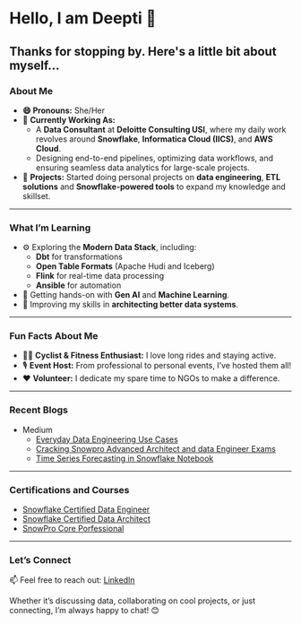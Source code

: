 # Hello, I am Deepti 👋

## Thanks for stopping by. Here's a little bit about myself...


### **About Me**  
- **😄 Pronouns:** She/Her  
- 🔭 **Currently Working As:**  
   - A **Data Consultant** at **Deloitte Consulting USI**, where my daily work revolves around **Snowflake**, **Informatica Cloud (IICS)**, and **AWS Cloud**.  
   - Designing end-to-end pipelines, optimizing data workflows, and ensuring seamless data analytics for large-scale projects.  
- 🤘 **Projects:** Started doing personal projects on **data engineering**, **ETL solutions** and **Snowflake-powered tools** to expand my knowledge and skillset.

---

### **What I’m Learning**  
- ⚙️ Exploring the **Modern Data Stack**, including:  
   - **Dbt** for transformations  
   - **Open Table Formats** (Apache Hudi and Iceberg)  
   - **Flink** for real-time data processing  
   - **Ansible** for automation  
- 🤖 Getting hands-on with **Gen AI** and **Machine Learning**.  
- 🧠 Improving my skills in **architecting better data systems**.  

---
### **Fun Facts About Me**  
- 🚴‍♂️ **Cyclist & Fitness Enthusiast:** I love long rides and staying active.  
- 🎙️ **Event Host:** From professional to personal events, I’ve hosted them all!  
- ❤️ **Volunteer:** I dedicate my spare time to NGOs to make a difference.
  
---

### **Recent Blogs** 
   - Medium
     - [Everyday Data Engineering Use Cases](https://medium.com/@deepti.agl2912/everyday-data-engineering-use-cases-in-snowflake-1c25ef7dcef9)
     - [Cracking Snowpro Advanced Architect and data Engineer Exams](https://medium.com/@deepti.agl2912/cracking-snowpro-advanced-my-journey-through-snowflake-architect-and-data-engineer-6268c1995771)
     - [Time Series Forecasting in Snowflake Notebook](https://medium.com/@deepti.agl2912/time-series-forecasting-end-to-end-using-snowpark-ml-in-snowflake-notebooks-9c07bc9b63ee)

---

### **Certifications and Courses** 
  - [Snowflake Certified Data Engineer](https://achieve.snowflake.com/c889f52d-bff8-45a3-9806-01ed87b2bbf3#acc.tHzjCo8S)
  - [Snowflake Certified Data Architect](https://achieve.snowflake.com/4a878305-339a-4c4f-b7b7-1d0e14685e98#acc.y4sewdSg)
  - [SnowPro Core Porfessional](https://achieve.snowflake.com/825edf70-2cf2-49de-a59e-237c328e2499#acc.jeZRixsU)
 
--- 

### **Let’s Connect**  
📫 Feel free to reach out: [LinkedIn](https://www.linkedin.com/in/deepti-agrawal-328570107)  

Whether it’s discussing data, collaborating on cool projects, or just connecting, I’m always happy to chat! 😊  
  
